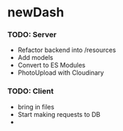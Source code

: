 # newDash

### TODO: Server
- Refactor backend into /resources
- Add models
- Convert to ES Modules
- PhotoUpload with Cloudinary

### TODO: Client
- bring in files
- Start making requests to DB
-